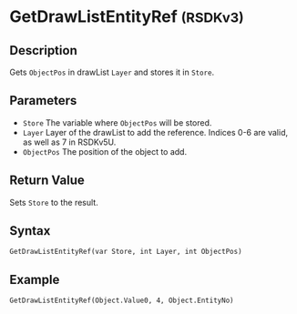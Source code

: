 # GetDrawListEntityRef <small>(RSDKv3)</small>

## Description
Gets `ObjectPos` in drawList `Layer` and stores it in `Store`.

## Parameters
- `Store`
The variable where `ObjectPos` will be stored.
- `Layer`
Layer of the drawList to add the reference. Indices 0-6 are valid, as well as 7 in RSDKv5U.
- `ObjectPos`
The position of the object to add.

## Return Value
Sets `Store` to the result.

## Syntax
```
GetDrawListEntityRef(var Store, int Layer, int ObjectPos)
```

## Example
```
GetDrawListEntityRef(Object.Value0, 4, Object.EntityNo)
```